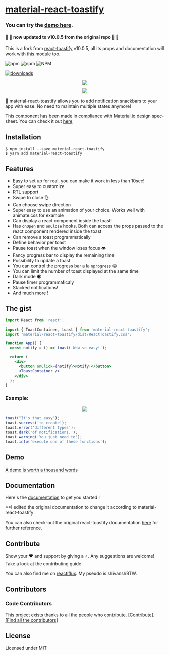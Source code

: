 # [material-react-toastify](https://www.npmjs.com/package/material-react-toastify)

### You can try the [demo here](https://material-react-toastify.surge.sh).

<h4>🎉 🎉 now updated to v10.0.5 from the original repo 🎉 🎉</h5>

This is a fork from [react-toastify](https://www.npmjs.com/package/react-toastify) v10.0.5, all its props and documentation will work with this module too.

<!--![Financial Contributors on Open Collective](https://opencollective.com/react-toastify/all/badge.svg?label=financial+contributors)](https://opencollective.com/react-toastify)-->
<!--![material-react-toastify CI](https://github.com/shivanshBTW/material-react-toastify/workflows/React-toastify%20CI/badge.svg)--->

![npm](https://img.shields.io/npm/dm/material-react-toastify.svg?label=downloads&style=for-the-badge)
![npm](https://img.shields.io/npm/v/material-react-toastify.svg?style=for-the-badge)
![NPM](https://img.shields.io/npm/l/material-react-toastify.svg?label=license&style=for-the-badge)
<!-- ![Coveralls github](https://img.shields.io/coveralls/github/shivanshBTW/material-react-toastify?label=coverage&style=for-the-badge) -->
[![downloads](https://img.shields.io/npm/dt/material-react-toastify.svg?style=for-the-badge&label=overall%20downloads)](https://www.npmjs.com/package/material-react-toastify)

<!--![React toastify](https://user-images.githubusercontent.com/5574267/35336500-e58f35b6-0118-11e8-800b-2da6594fc700.gif "React toastify")--->

<div style="text-align:center; margin-bottom:10px; max-height:100px">
  <img 
    src="https://user-images.githubusercontent.com/35040146/100596753-851b5e00-3322-11eb-9073-1a50e5adcb53.png"
  />
</div>

<div style="text-align:center; margin-bottom:10px; max-height:100px">
  <img 
    src="https://github.com/fkhadra/react-toastify/assets/5574267/975c7c01-b95e-43cf-9100-256fa8ef2760"
  />
</div>


🎉 material-react-toastify allows you to add notification snackbars to your app with ease. No need to maintain multiple states anymore!

This component has been made in compliance with Material.io design spec-sheet. You can check it out [here](https://material.io/components/snackbars/)

## Installation

```
$ npm install --save material-react-toastify
$ yarn add material-react-toastify
```

## Features

- Easy to set up for real, you can make it work in less than 10sec!
- Super easy to customize
- RTL support
- Swipe to close 👌
- Can choose swipe direction
- Super easy to use an animation of your choice. Works well with animate.css for example
- Can display a react component inside the toast!
- Has ```onOpen``` and ```onClose``` hooks. Both can access the props passed to the react component rendered inside the toast
- Can remove a toast programmatically
- Define behavior per toast
- Pause toast when the window loses focus 👁
- Fancy progress bar to display the remaining time
- Possibility to update a toast
- You can control the progress bar a la `nprogress` 😲
- You can limit the number of toast displayed at the same time
- Dark mode 🌒
- Pause timer programmaticaly 
- Stacked notifications!
- And much more !

## The gist

```jsx
import React from 'react';

import { ToastContainer, toast } from 'material-react-toastify';
import 'material-react-toastify/dist/ReactToastify.css';

function App() {
  const notify = () => toast('Wow so easy!');

  return (
    <div>
      <button onClick={notify}>Notify!</button>
      <ToastContainer />
    </div>
  );
}
```

### Example:

<div style="text-align:center; margin-bottom:10px; max-height:100px">
  <img 
    src="https://user-images.githubusercontent.com/35040146/100720655-54036200-33e4-11eb-9b08-357077675ff2.png"
  />
</div>

```js
toast("It's that easy");
toast.success('to create');
toast.error('different types');
toast.dark('of notifications.');
toast.warning('You just need to');
toast.info('execute one of these functions');
```

## Demo

[A demo is worth a thousand words](https://material-react-toastify.surge.sh)

## Documentation

Here's the [documentation](https://material-react-toastify.netlify.app/introduction) to get you started !

\*\*I edited the original documentation to change it according to material-react-toastify

You can also check-out the original react-toastify documentation [here](https://fkhadra.github.io/react-toastify/introduction) for further reference.

## Contribute

Show your ❤️ and support by giving a ⭐. Any suggestions are welcome! Take a look at the contributing guide.

You can also find me on [reactiflux](https://www.reactiflux.com/). My pseudo is shivanshBTW.

## Contributors

### Code Contributors

This project exists thanks to all the people who contribute. [[Contribute](CONTRIBUTING.md)].
<a href="https://github.com/shivanshBTW/material-react-toastify/graphs/contributors">
    [Find all the contributors]
    <!-- <img src="https://opencollective.com/react-toastify/contributors.svg?width=890&button=false" /> -->
</a>

<!--### Financial Contributors

Become a financial contributor and help us sustain our community. [[Contribute](https://opencollective.com/react-toastify/contribute)]

#### Individuals

<a href="https://opencollective.com/react-toastify"><img src="https://opencollective.com/react-toastify/individuals.svg?width=890"></a>

#### Organizations

Support this project with your organization. Your logo will show up here with a link to your website. [[Contribute](https://opencollective.com/react-toastify/contribute)]

<a href="https://opencollective.com/react-toastify/organization/0/website"><img src="https://opencollective.com/react-toastify/organization/0/avatar.svg"></a>
<a href="https://opencollective.com/react-toastify/organization/1/website"><img src="https://opencollective.com/react-toastify/organization/1/avatar.svg"></a>
<a href="https://opencollective.com/react-toastify/organization/2/website"><img src="https://opencollective.com/react-toastify/organization/2/avatar.svg"></a>
<a href="https://opencollective.com/react-toastify/organization/3/website"><img src="https://opencollective.com/react-toastify/organization/3/avatar.svg"></a>
<a href="https://opencollective.com/react-toastify/organization/4/website"><img src="https://opencollective.com/react-toastify/organization/4/avatar.svg"></a>
<a href="https://opencollective.com/react-toastify/organization/5/website"><img src="https://opencollective.com/react-toastify/organization/5/avatar.svg"></a>
<a href="https://opencollective.com/react-toastify/organization/6/website"><img src="https://opencollective.com/react-toastify/organization/6/avatar.svg"></a>
<a href="https://opencollective.com/react-toastify/organization/7/website"><img src="https://opencollective.com/react-toastify/organization/7/avatar.svg"></a>
<a href="https://opencollective.com/react-toastify/organization/8/website"><img src="https://opencollective.com/react-toastify/organization/8/avatar.svg"></a>
<a href="https://opencollective.com/react-toastify/organization/9/website"><img src="https://opencollective.com/react-toastify/organization/9/avatar.svg"></a>

## Release Notes

You can find the release note for the latest release [here](https://github.com/shivanshBTW/material-react-toastify/releases/latest)

You can browse them all [here](https://github.com/shivanshBTW/material-react-toastify/releases)
-->

## License

Licensed under MIT
